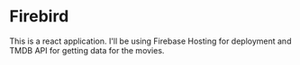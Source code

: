 # Firebird
This is a react application. I'll be using Firebase Hosting for deployment and TMDB API for getting data for the movies.
